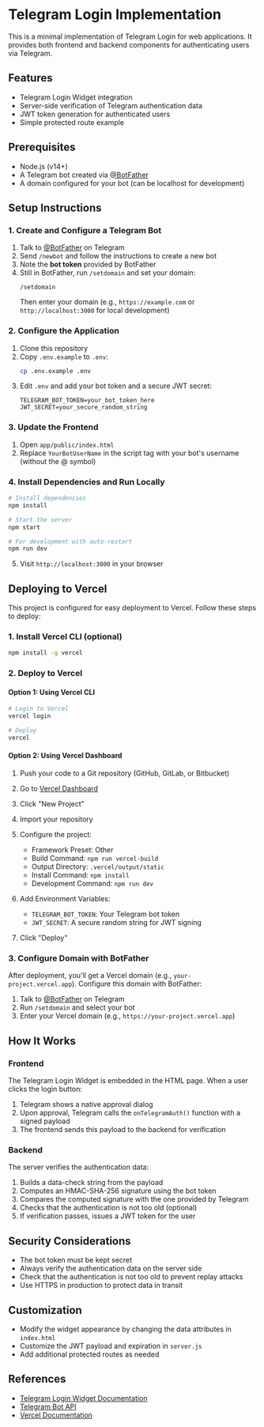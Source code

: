 # Telegram Login Implementation

This is a minimal implementation of Telegram Login for web applications. It provides both frontend and backend components for authenticating users via Telegram.

## Features

- Telegram Login Widget integration
- Server-side verification of Telegram authentication data
- JWT token generation for authenticated users
- Simple protected route example

## Prerequisites

- Node.js (v14+)
- A Telegram bot created via [@BotFather](https://t.me/BotFather)
- A domain configured for your bot (can be localhost for development)

## Setup Instructions

### 1. Create and Configure a Telegram Bot

1. Talk to [@BotFather](https://t.me/BotFather) on Telegram
2. Send `/newbot` and follow the instructions to create a new bot
3. Note the **bot token** provided by BotFather
4. Still in BotFather, run `/setdomain` and set your domain:
   ```
   /setdomain
   ```
   Then enter your domain (e.g., `https://example.com` or `http://localhost:3000` for local development)

### 2. Configure the Application

1. Clone this repository
2. Copy `.env.example` to `.env`:
   ```bash
   cp .env.example .env
   ```
3. Edit `.env` and add your bot token and a secure JWT secret:
   ```
   TELEGRAM_BOT_TOKEN=your_bot_token_here
   JWT_SECRET=your_secure_random_string
   ```

### 3. Update the Frontend

1. Open `app/public/index.html`
2. Replace `YourBotUserName` in the script tag with your bot's username (without the @ symbol)

### 4. Install Dependencies and Run Locally

```bash
# Install dependencies
npm install

# Start the server
npm start

# For development with auto-restart
npm run dev
```

5. Visit `http://localhost:3000` in your browser

## Deploying to Vercel

This project is configured for easy deployment to Vercel. Follow these steps to deploy:

### 1. Install Vercel CLI (optional)

```bash
npm install -g vercel
```

### 2. Deploy to Vercel

#### Option 1: Using Vercel CLI

```bash
# Login to Vercel
vercel login

# Deploy
vercel
```

#### Option 2: Using Vercel Dashboard

1. Push your code to a Git repository (GitHub, GitLab, or Bitbucket)
2. Go to [Vercel Dashboard](https://vercel.com/dashboard)
3. Click "New Project"
4. Import your repository
5. Configure the project:
   - Framework Preset: Other
   - Build Command: `npm run vercel-build`
   - Output Directory: `.vercel/output/static`
   - Install Command: `npm install`
   - Development Command: `npm run dev`

6. Add Environment Variables:
   - `TELEGRAM_BOT_TOKEN`: Your Telegram bot token
   - `JWT_SECRET`: A secure random string for JWT signing

7. Click "Deploy"

### 3. Configure Domain with BotFather

After deployment, you'll get a Vercel domain (e.g., `your-project.vercel.app`). Configure this domain with BotFather:

1. Talk to [@BotFather](https://t.me/BotFather) on Telegram
2. Run `/setdomain` and select your bot
3. Enter your Vercel domain (e.g., `https://your-project.vercel.app`)

## How It Works

### Frontend

The Telegram Login Widget is embedded in the HTML page. When a user clicks the login button:

1. Telegram shows a native approval dialog
2. Upon approval, Telegram calls the `onTelegramAuth()` function with a signed payload
3. The frontend sends this payload to the backend for verification

### Backend

The server verifies the authentication data:

1. Builds a data-check string from the payload
2. Computes an HMAC-SHA-256 signature using the bot token
3. Compares the computed signature with the one provided by Telegram
4. Checks that the authentication is not too old (optional)
5. If verification passes, issues a JWT token for the user

## Security Considerations

- The bot token must be kept secret
- Always verify the authentication data on the server side
- Check that the authentication is not too old to prevent replay attacks
- Use HTTPS in production to protect data in transit

## Customization

- Modify the widget appearance by changing the data attributes in `index.html`
- Customize the JWT payload and expiration in `server.js`
- Add additional protected routes as needed

## References

- [Telegram Login Widget Documentation](https://core.telegram.org/widgets/login)
- [Telegram Bot API](https://core.telegram.org/bots/api)
- [Vercel Documentation](https://vercel.com/docs)